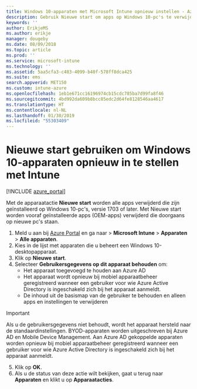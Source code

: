 ```yaml
---
title: Windows 10-apparaten met Microsoft Intune opnieuw instellen - Azure | Microsoft Docs
description: Gebruik Nieuwe start om apps op Windows 10-pc's te verwijderen met behulp van Microsoft Intune.
keywords: ''
author: ErikjeMS
ms.author: erikje
manager: dougeby
ms.date: 08/09/2018
ms.topic: article
ms.prod: ''
ms.service: microsoft-intune
ms.technology: ''
ms.assetid: 5aa5cfa3-c483-4099-b40f-578ff8dca425
ms.suite: ems
search.appverid: MET150
ms.custom: intune-azure
ms.openlocfilehash: 1eb1e671cc16196974cb15cdc785ba7d99fa8f46
ms.sourcegitcommit: 4bd992da609b8bcc85edc2d64fe8128546aa4617
ms.translationtype: HT
ms.contentlocale: nl-NL
ms.lasthandoff: 01/30/2019
ms.locfileid: "55303409"
---
```

# <a name="use-fresh-start-to-reset-windows-10-devices-with-intune"></a>Nieuwe start gebruiken om Windows 10-apparaten opnieuw in te stellen met Intune


[!INCLUDE [azure_portal](./includes/azure_portal.md)]

Met de apparaatactie **Nieuwe start** worden alle apps verwijderd die zijn geïnstalleerd op Windows 10-pc's, versie 1703 of later. Met Nieuwe start worden vooraf geïnstalleerde apps (OEM-apps) verwijderd die doorgaans op nieuwe pc's staan.  

1. Meld u aan bij [Azure Portal](https://portal.azure.com) en ga naar > **Microsoft Intune** > **Apparaten** > **Alle apparaten**.
2. Kies in de lijst met apparaten die u beheert een Windows 10-desktopapparaat.
3. Klik op **Nieuwe start**. 
4. Selecteer **Gebruikersgegevens op dit apparaat behouden** om:
   * Het apparaat toegevoegd te houden aan Azure AD
    * Het apparaat wordt opnieuw bij mobiel apparaatbeheer geregistreerd wanneer een gebruiker voor wie Azure Active Directory is ingeschakeld zich bij het apparaat aanmeldt.
    * De inhoud uit de basismap van de gebruiker te behouden en alleen apps en instellingen te verwijderen  
  > [!IMPORTANT]
 > Als u de gebruikersgegevens niet behoudt, wordt het apparaat hersteld naar de standaardinstellingen. BYOD-apparaten worden uitgeschreven bij Azure AD en Mobile Device Management.
 > Aan Azure AD gekoppelde apparaten worden opnieuw bij mobiel apparaatbeheer geregistreerd wanneer een gebruiker voor wie Azure Active Directory is ingeschakeld zich bij het apparaat aanmeldt.
 
5. Klik op **OK**.   
6. Als u de status van deze actie wilt bekijken, gaat u terug naar **Apparaten** en klikt u op **Apparaatacties**.  
